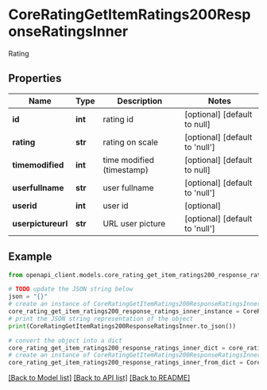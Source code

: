 # CoreRatingGetItemRatings200ResponseRatingsInner

Rating

## Properties

Name | Type | Description | Notes
------------ | ------------- | ------------- | -------------
**id** | **int** | rating id | [optional] [default to null]
**rating** | **str** | rating on scale | [optional] [default to 'null']
**timemodified** | **int** | time modified (timestamp) | [optional] [default to null]
**userfullname** | **str** | user fullname | [optional] [default to 'null']
**userid** | **int** | user id | [optional] 
**userpictureurl** | **str** | URL user picture | [optional] [default to 'null']

## Example

```python
from openapi_client.models.core_rating_get_item_ratings200_response_ratings_inner import CoreRatingGetItemRatings200ResponseRatingsInner

# TODO update the JSON string below
json = "{}"
# create an instance of CoreRatingGetItemRatings200ResponseRatingsInner from a JSON string
core_rating_get_item_ratings200_response_ratings_inner_instance = CoreRatingGetItemRatings200ResponseRatingsInner.from_json(json)
# print the JSON string representation of the object
print(CoreRatingGetItemRatings200ResponseRatingsInner.to_json())

# convert the object into a dict
core_rating_get_item_ratings200_response_ratings_inner_dict = core_rating_get_item_ratings200_response_ratings_inner_instance.to_dict()
# create an instance of CoreRatingGetItemRatings200ResponseRatingsInner from a dict
core_rating_get_item_ratings200_response_ratings_inner_from_dict = CoreRatingGetItemRatings200ResponseRatingsInner.from_dict(core_rating_get_item_ratings200_response_ratings_inner_dict)
```
[[Back to Model list]](../README.md#documentation-for-models) [[Back to API list]](../README.md#documentation-for-api-endpoints) [[Back to README]](../README.md)



